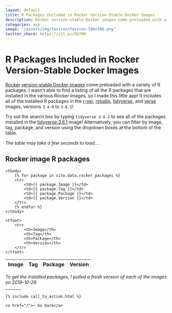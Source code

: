 ```yaml
---
layout: default
title: R Packages Included in Rocker Version-Stable Docker Images
description: Rocker version-stable Docker images come preloaded with a variety of R packages.  Check out this app to explore which packages are included in the various Rocker images.
categories: app
image: "/assets/img/favicon/favicon-196x196.png"
twitter_share: https://ctt.ac/Db7M0
---
```


# R Packages Included in Rocker Version-Stable Docker Images

[Rocker](https://www.rocker-project.org) [version-stable Docker images](https://hub.docker.com/r/rocker/r-ver) come preloaded with a variety of R packages.  I wasn't able to find a listing of all the R packages that are installed in the various Rocker images, so I made this little app!  It includes all of the installed R packages in the [r-ver](https://hub.docker.com/r/rocker/r-ver), [rstudio](https://hub.docker.com/r/rocker/rstudio), [tidyverse](https://hub.docker.com/r/rocker/tidyverse), and [verse](https://hub.docker.com/r/rocker/verse) images, versions `3.4.0` to `3.6.1`!  

Try out the search box by typing `tidyverse 3.6.1` to see all of the packages installed in the [tidyverse:3.6.1](https://hub.docker.com/r/rocker/tidyverse) image!  Alternatively, you can filter by image, tag, package, and version using the dropdown boxes at the bottom of the table.

*The table may take a few seconds to load....*
    
## Rocker image R packages

<script src="https://code.jquery.com/jquery-3.4.1.min.js"
    integrity="sha256-CSXorXvZcTkaix6Yvo6HppcZGetbYMGWSFlBw8HfCJo=" crossorigin="anonymous"></script>

<script type="text/javascript" charset="utf8" src="https://cdn.datatables.net/1.10.20/js/jquery.dataTables.js"></script>

<script type="text/javascript">
    $(document).ready(function () {
        $('#rocker-packages').DataTable({
            autoWidth: false,
            columns: [
                { width: "20%" },
                { width: "20%" },
                { width: "40%" },
                { width: "20%" }
            ],
            initComplete: function () {
                this.api().columns().every(function () {
                    var column = this;
                    var select = $('<select><option value=""></option></select>')
                        .appendTo($(column.footer()).empty())
                        .on('change', function () {
                            var val = $.fn.dataTable.util.escapeRegex(
                                $(this).val()
                            );

                            column
                                .search(val ? '^' + val + '$' : '', true, false)
                                .draw();
                        });

                    column.data().unique().sort().each(function (d, j) {
                        select.append('<option value="' + d + '">' + d + '</option>')
                    });
                });
            }
        });
    });</script>

<table id="rocker-packages" class="compact hover stripe order-column">
    <thead>
        <tr>
            <th>Image</th>
            <th>Tag</th>
            <th>Package</th>
            <th>Version</th>
        </tr>
    </thead>

    <tbody>
        {% for package in site.data.rocker_packages %}
        <tr>
            <td>{{ package.Image }}</td>
            <td>{{ package.Tag }}</td>
            <td>{{ package.Package }}</td>
            <td>{{ package.Version }}</td>
        </tr>
        {% endfor %}
    </tbody>

    <tfoot>
        <tr>
            <th>Image</th>
            <th>Tag</th>
            <th>Package</th>
            <th>Version</th>
        </tr>
    </tfoot>

</table>

*To get the installed packages, I pulled a fresh version of each of the images on 2019-10-29.*

<div>
    <hr width="10%">

    {% include call_to_action.html %}

    <a href="/">← Go back</a>
</div>

